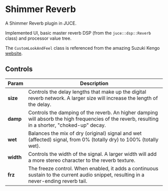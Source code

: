 # Shimmer Reverb
A Shimmer Reverb plugin in JUCE.

Implemented UI, basic master reverb DSP (from the `juce::dsp::Reverb` class) and processor value tree.

The `CustomLookAndFeel` class is referenced from the amazing Suzuki Kengo [website](https://suzuki-kengo.dev/posts/dial-customization).

## Controls

| Param | Description |
| --- | --- |
| **size** | Controls the delay lengths that make up the digital reverb network. A larger size will increase the length of the delay. |
| **damp** | Controls the damping of the reverb. An higher damping will absorb the high frequencies of the reverb, resulting in a shorter, "choked-up" decay. |
| **wet** | Balances the mix of dry (original) signal and wet (affected) signal, from 0% (totally dry) to 100% (totally wet). |
| **width** | Controls the width of the signal. A larger width will add a more stereo character to the reverb texture. |
| **frz** | The freeze control. When enabled, it adds a continuous sustain to the current audio snippet, resulting in a never-ending reverb tail. |